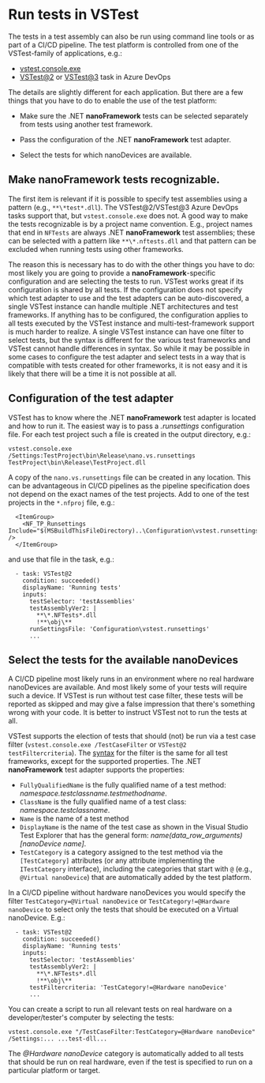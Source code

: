 ﻿# Run tests in VSTest

The tests in a test assembly can also be run using command line tools or as part of a CI/CD pipeline. The test platform is controlled from one of the VSTest-family of applications, e.g.:

- [vstest.console.exe](https://learn.microsoft.com/en-us/visualstudio/test/vstest-console-options?view=vs-2022)
- [VSTest@2](https://learn.microsoft.com/en-us/azure/devops/pipelines/tasks/reference/vstest-v2?view=azure-pipelines) or [VSTest@3](https://learn.microsoft.com/en-us/azure/devops/pipelines/tasks/reference/vstest-v3?view=azure-pipelines) task in Azure DevOps

The details are slightly different for each application. But there are a few things that you have to do to enable the use of the test platform: 

- Make sure the .NET **nanoFramework** tests can be selected separately from tests using another test framework.

- Pass the configuration of the .NET **nanoFramework** test adapter.

- Select the tests for which nanoDevices are available.

## Make nanoFramework tests recognizable.

The first item is relevant if it is possible to specify test assemblies using a pattern (e.g., `**\*test*.dll`). The VSTest@2/VSTest@3 Azure DevOps tasks support that, but `vstest.console.exe` does not. A good way to make the tests recognizable is by a project name convention. E.g., project names that end in `NFTests` are always .NET **nanoFramework** test assemblies; these can be selected with a pattern like `**\*.nftests.dll` and that pattern can be excluded when running tests using other frameworks.

The reason this is necessary has to do with the other things you have to do: most likely you are going to provide a **nanoFramework**-specific configuration and are selecting the tests to run. VSTest works great if its configuration is shared by all tests. If the configuration does not specify which test adapter to use and the test adapters can be auto-discovered, a single VSTest instance can handle multiple .NET architectures and test frameworks. If anything has to be configured, the configuration applies to all tests executed by the VSTest instance and multi-test-framework support is much harder to realize. A single VSTest instance can have one filter to select tests, but the syntax is different for the various test frameworks and VSTest cannot handle differences in syntax. So while it may be possible in some cases to configure the test adapter and select tests in a way that is compatible with tests created for other frameworks, it is not easy and it is likely that there will be a time it is not possible at all.

## Configuration of the test adapter

VSTest has to know where the .NET **nanoFramework** test adapter is located and how to run it. The easiest way is to pass a *.runsettings* configuration file. For each test project such a file is created in the output directory, e.g.:

```
vstest.console.exe /Settings:TestProject\bin\Release\nano.vs.runsettings TestProject\bin\Release\TestProject.dll
```

A copy of the `nano.vs.runsettings` file can be created in any location. This can be advantageous in CI/CD pipelines as the pipeline specification does not depend on the exact names of the test projects. Add to one of the test projects in the `*.nfproj` file, e.g.:
```
  <ItemGroup>
    <NF_TP_Runsettings Include="$(MSBuildThisFileDirectory)..\Configuration\vstest.runsettings" />
  </ItemGroup>
```
and use that file in the task, e.g.:

```
  - task: VSTest@2
    condition: succeeded()
    displayName: 'Running tests'
    inputs:
      testSelector: 'testAssemblies'
      testAssemblyVer2: |
        **\*.NFTests*.dll
        !**\obj\**
      runSettingsFile: 'Configuration\vstest.runsettings'
      ...
``` 

## Select the tests for the available nanoDevices

A CI/CD pipeline most likely runs in an environment where no real hardware nanoDevices are available. And most likely some of your tests will require such a device. If VSTest is run without test case filter, these tests will be reported as skipped and may give a false impression that there's something wrong with your code. It is better to instruct VSTest not to run the tests at all.

VSTest supports the election of tests that should (not) be run via a test case filter (`vstest.console.exe /TestCaseFilter` or `VSTest@2 testFiltercriteria`). The [syntax](https://github.com/microsoft/vstest/blob/main/docs/filter.md) for the filter is the same for all test frameworks, except for the supported properties. The .NET **nanoFramework** test adapter supports the properties:

- `FullyQualifiedName` is the fully qualified name of a test method: *namespace.testclassname.testmethodname*.
- `ClassName` is the fully qualified name of a test class: *namespace.testclassname*.
- `Name` is the name of a test method
- `DisplayName` is the name of the test case as shown in the Visual Studio Test Explorer that has the general form: *name(data_row_arguments) [nanoDevice name]*.
- `TestCategory` is a category assigned to the test method via the `[TestCategory]` attributes (or any attribute implementing the `ITestCategory` interface), including the categories that start with `@` (e.g., `@Virtual nanoDevice`) that are automatically added by the test platform.

In a CI/CD pipeline without hardware nanoDevices you would specify the filter `TestCategory=@Virtual nanoDevice` or `TestCategory!=@Hardware nanoDevice` to select only the tests that should be executed on a Virtual nanoDevice. E.g.:

```
  - task: VSTest@2
    condition: succeeded()
    displayName: 'Running tests'
    inputs:
      testSelector: 'testAssemblies'
      testAssemblyVer2: |
        **\*.NFTests*.dll
        !**\obj\**
      testFiltercriteria: 'TestCategory!=@Hardware nanoDevice'
      ...
```
You can create a script to run all relevant tests on real hardware on a developer/tester's computer by selecting the tests:
```
vstest.console.exe "/TestCaseFilter:TestCategory=@Hardware nanoDevice" /Settings:... ...test-dll...
```
The *@Hardware nanoDevice* category is automatically added to all tests that should be run on real hardware, even if the test is specified to run on a particular platform or target.
